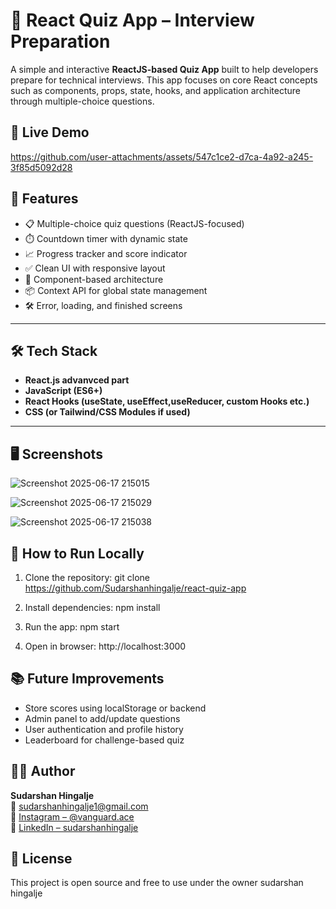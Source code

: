 # 🧠 React Quiz App – Interview Preparation

A simple and interactive **ReactJS-based Quiz App** built to help developers prepare for technical interviews. This app focuses on core React concepts such as components, props, state, hooks, and application architecture through multiple-choice questions.

## 🚀 Live Demo


https://github.com/user-attachments/assets/547c1ce2-d7ca-4a92-a245-3f85d5092d28



## 📌 Features

- 📋 Multiple-choice quiz questions (ReactJS-focused)
- ⏱️ Countdown timer with dynamic state
- 📈 Progress tracker and score indicator
- ✅ Clean UI with responsive layout
- 🔄 Component-based architecture
- 📦 Context API for global state management
- 🛠️ Error, loading, and finished screens

---

## 🛠️ Tech Stack

- **React.js advanvced part**
- **JavaScript (ES6+)**
- **React Hooks (useState, useEffect,useReducer, custom Hooks etc.)**
- **CSS (or Tailwind/CSS Modules if used)**

---

## 🖥️ Screenshots

![Screenshot 2025-06-17 215015](https://github.com/user-attachments/assets/2a667cf5-73e7-4226-825e-7bdf1d3b7ed6)

![Screenshot 2025-06-17 215029](https://github.com/user-attachments/assets/0a102896-f2e8-41f9-8f28-64b1013c4728)

![Screenshot 2025-06-17 215038](https://github.com/user-attachments/assets/a499808d-5317-4303-811b-0e7941ecb392)


## 🔧 How to Run Locally

1. Clone the repository:
git clone https://github.com/Sudarshanhingalje/react-quiz-app

2. Install dependencies:
npm install

3. Run the app:
npm start

4. Open in browser:
http://localhost:3000

## 📚 Future Improvements

- Store scores using localStorage or backend
- Admin panel to add/update questions
- User authentication and profile history
- Leaderboard for challenge-based quiz


## 🙋‍♂️ Author

**Sudarshan Hingalje**  
📧 [sudarshanhingalje1@gmail.com](mailto:sudarshanhingalje1@gmail.com)  
📱 [Instagram – @vanguard.ace](https://www.instagram.com/vanguard.ace)  
🔗 [LinkedIn – sudarshanhingalje](https://www.linkedin.com/in/sudarshanhingalje)

## 📄 License

This project is open source and free to use under the owner sudarshan hingalje
